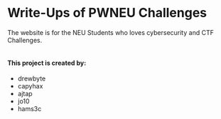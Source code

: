 <br>

<img src="https://github.com/drew-byte/pwneu-writeups/blob/main/00x8%20saved%20images/Screenshot%20from%202024-03-22%2017-24-32.png" alt="">
 <br>
 
# Write-Ups of PWNEU Challenges

The website is for the NEU Students who loves cybersecurity and CTF Challenges.

<img src="https://github.com/drew-byte/pwneu-writeups/blob/main/00x8%20saved%20images/zero.png" alt="">

#### This project is created by:

- drewbyte
- capyhax
- ajtap
- jo10
- hams3c

